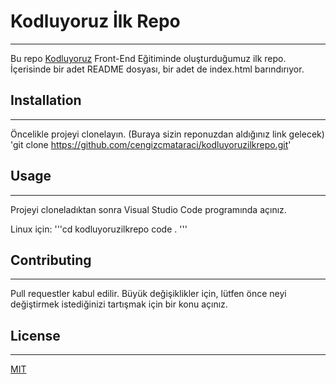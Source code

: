 # Kodluyoruz İlk Repo
***************
Bu repo [Kodluyoruz](kodluyoruz.org) Front-End Eğitiminde oluşturduğumuz ilk repo. İçerisinde bir adet README dosyası, bir adet de index.html barındırıyor.
## Installation
******************
Öncelikle projeyi clonelayın. (Buraya sizin reponuzdan aldığınız link gelecek)
'git clone https://github.com/cengizcmataraci/kodluyoruzilkrepo.git'
## Usage
*******************
Projeyi cloneladıktan sonra Visual Studio Code programında açınız.

Linux için:
'''cd kodluyoruzilkrepo
code .
'''
## Contributing
******************
Pull requestler kabul edilir. Büyük değişiklikler için, lütfen önce neyi değiştirmek istediğinizi tartışmak için bir konu açınız.
## License
*****************
[MIT](https://choosealicense.com/licenses/mit/)


